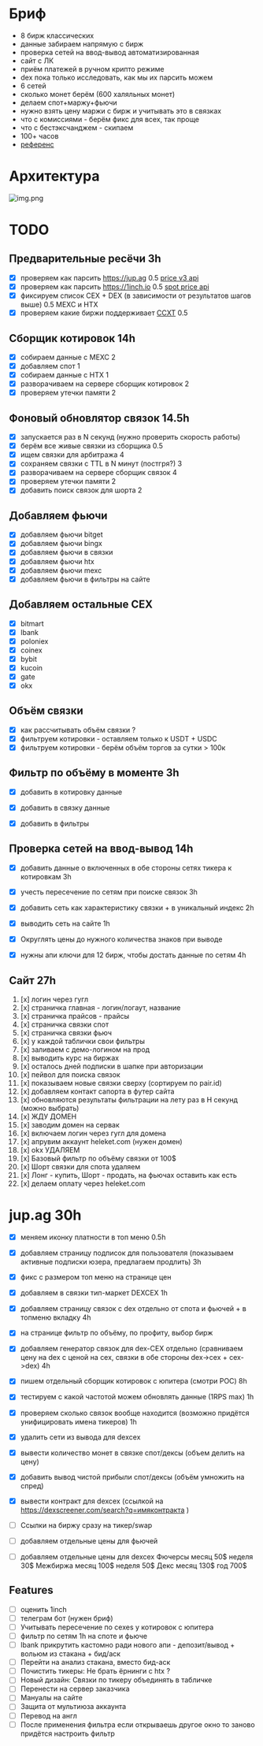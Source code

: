 # Бриф
- 8 бирж классических
- данные забираем напрямую с бирж
- проверка сетей на ввод-вывод автоматизированная
- сайт с ЛК
- приём платежей в ручном крипто режиме
- dex пока только исследовать, как мы их парсить можем
- 6 сетей
- сколько монет берём (600 халяльных монет)
- делаем спот+маржу+фьючи
- нужно взять цену маржи с бирж и учитывать это в связках
- что с комиссиями - берём фикс для всех, так проще
- что с бестэксчанджем - скипаем
- 100+ часов
- [референс](https://arbitrage-services.com/#rates)


# Архитектура
![img.png](img.png)


# TODO
## Предварительные ресёчи 3h
- [x] проверяем как парсить https://jup.ag 0.5 [price v3 api](https://dev.jup.ag/docs/price-api/v3)
- [x] проверяем как парсить https://1inch.io 0.5 [spot price api](https://portal.1inch.dev/documentation/apis/spot-price/introduction)
- [x] фиксируем список CEX + DEX (в зависимости от результатов шагов выше) 0.5 MEXC и HTX
- [x] проверяем какие биржи поддерживает [CCXT](https://github.com/ccxt/ccxt/wiki/Manual) 0.5

## Сборщик котировок 14h
- [x] собираем данные с MEXC 2
- [x] добавляем спот 1
- [x] собираем данные с HTX 1
- [x] разворачиваем на сервере сборщик котировок 2
- [x] проверяем утечки памяти 2

## Фоновый обновлятор связок 14.5h
- [x] запускается раз в N секунд (нужно проверить скорость работы)
- [x] берём все живые связки из сборщика 0.5
- [x] ищем связки для арбитража 4
- [x] сохраняем связки с TTL в N минут (постгря?) 3
- [x] разворачиваем на сервере сборщик связок 4
- [x] проверяем утечки памяти 2
- [x] добавить поиск связок для шорта 2

## Добавляем фьючи
- [x] добавляем фьючи bitget
- [x] добавляем фьючи bingx
- [x] добавляем фьючи в связки
- [x] добавляем фьючи htx
- [x] добавляем фьючи mexc
- [x] добавляем фьючи в фильтры на сайте

## Добавляем остальные CEX
- [x] bitmart
- [x] lbank
- [x] poloniex
- [x] coinex 
- [x] bybit 
- [x] kucoin 
- [x] gate 
- [x] okx 

## Объём связки
- [x] как рассчитывать объём связки ? 
- [x] фильтруем котировки - оставляем только к USDT + USDС
- [x] фильтруем котировки - берём объём торгов за сутки > 100к

## Фильтр по объёму в моменте 3h
- [x] добавить в котировку данные
- [x] добавить в связку данные
- [x] добавить в фильтры

 
## Проверка сетей на ввод-вывод 14h
- [x] добавить данные о включенных в обе стороны сетях тикера к котировкам 3h
- [x] учесть пересечение по сетям при поиске связок 3h
- [x] добавить сеть как характеристику связки + в уникальный индекс 2h
- [x] выводить сеть на сайте 1h
- [x] Округлять цены до нужного количества знаков при выводе
- [x] нужны апи ключи для 12 бирж, чтобы достать данные по сетям 4h


## Сайт 27h
1. [x] логин через гугл
2. [x] страничка главная - логин/логаут, название
3. [x] страничка прайсов - прайсы
4. [x] страничка связки спот
5. [x] страничка связки фьюч
6. [x] у каждой таблички свои фильтры
7. [x] заливаем с демо-логином на прод
8. [x] выводить курс на биржах
9. [x] осталось дней подписки в шапке при авторизации
10. [x] пейвол для поиска связок
11. [x] показываем новые связки сверху (сортируем по pair.id)
12. [x] добавляем контакт сапорта в футер сайта
13. [x] обновляются результаты фильтрации на лету раз в Н секунд (можно выбрать)
14. [x] ЖДУ ДОМЕН
15. [x] заводим домен на сервак
16. [x] включаем логин через гугл для домена
17. [x] апрувим аккаунт heleket.com (нужен домен)
18. [x] okx УДАЛЯЕМ
21. [x] Базовый фильтр по объёму связки от 100$
19. [x] Шорт связки для спота удаляем
20. [x] Лонг - купить, Шорт - продать, на фьючах оставить как есть
22. [x] делаем оплату через heleket.com


# jup.ag 30h
- [x] меняем иконку платности в топ меню 0.5h
- [x] добавляем страницу подписок для пользователя (показываем активные подписки юзера, предлагаем продлить) 3h
- [x] фикс с размером топ меню на странице цен
- [x] добавляем в связки тип-маркет DEXCEX 1h 
- [x] добавляем страницу связок с dex отдельно от спота и фьючей + в топменю вкладку 4h
- [x] на странице фильтр по объёму, по профиту, выбор бирж
- [x] добавляем генератор связок для dex-CEX отдельно (сравниваем цену на dex с ценой на cex, связки в обе стороны dex->cex + cex->dex) 4h
- [x] пишем отдельный сборщик котировок с юпитера (смотри POC) 8h
- [x] тестируем с какой частотой можем обновлять данные (1RPS max) 1h
- [x] проверяем сколько связок вообще находится (возможно придётся унифицировать имена тикеров) 1h
- [x] удалить сети из вывода для dexcex
- [x] вывести количество монет в связке спот/дексы (объем делить на цену)
- [x] добавить вывод чистой прибыли спот/дексы (объём умножить на спред)
- [x] вывести контракт для dexcex (ссылкой на https://dexscreener.com/search?q=имяконтракта )
- [ ] Ссылки на биржу сразу на тикер/swap
 
- [ ] добавляем отдельные цены для фьючей
- [ ] добавляем отдельные цены для dexcex
Фючерсы месяц 50$  неделя 30$ 
Межбиржа месяц 100$  неделя 50$
Декс месяц 130$ год 700$


Features
---
- [ ] оценить 1inch
- [ ] телеграм бот (нужен бриф)
- [ ] Учитывать пересечение по cexes у котировок с юпитера
- [ ] фильтр по сетям 1h на споте и фьюче
- [ ] lbank прикрутить кастомно ради нового апи - депозит/вывод + вольюм из стакана + бид/аск
- [ ] Перейти на анализ стакана, вместо бид-аск
- [ ] Почистить тикеры: Не брать ёрнинги с htx ?
- [ ] Новый дизайн: Связки по тикеру объединять в табличке
- [ ] Перенести на сервер заказчика
- [ ] Мануалы на сайте 
- [ ] Защита от мультиюза аккаунта
- [ ] Перевод на англ
- [ ] После применения фильтра если открываешь другое окно то заново придётся настроить фильтр
